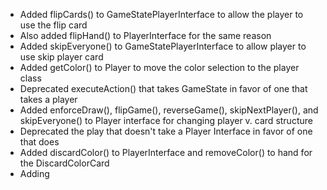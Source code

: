 * Added flipCards() to GameStatePlayerInterface to allow the player to use the flip card
* Also added flipHand() to PlayerInterface for the same reason
* Added skipEveryone() to GameStatePlayerInterface to allow player to use
skip player card
* Added getColor() to Player to move the color selection to the player class
* Deprecated executeAction() that takes GameState in favor of one that takes
a player
* Added enforceDraw(), flipGame(), reverseGame(), skipNextPlayer(), and 
skipEveryone() to Player interface for changing player v. card structure
* Deprecated the play that doesn't take a Player Interface in favor of one that
does
* Added discardColor() to PlayerInterface and removeColor() to hand for the
DiscardColorCard
* Adding